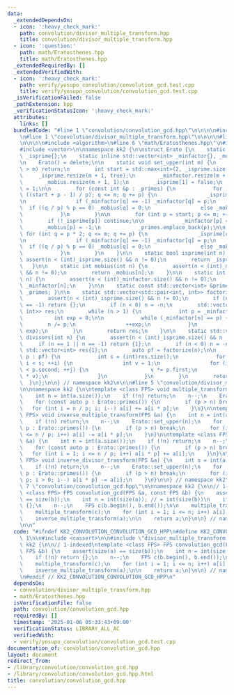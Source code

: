 ```yaml
---
data:
  _extendedDependsOn:
  - icon: ':heavy_check_mark:'
    path: convolution/divisor_multiple_transform.hpp
    title: convolution/divisor_multiple_transform.hpp
  - icon: ':question:'
    path: math/Eratosthenes.hpp
    title: math/Eratosthenes.hpp
  _extendedRequiredBy: []
  _extendedVerifiedWith:
  - icon: ':heavy_check_mark:'
    path: verify/yosupo_convolution/convolution_gcd.test.cpp
    title: verify/yosupo_convolution/convolution_gcd.test.cpp
  _isVerificationFailed: false
  _pathExtension: hpp
  _verificationStatusIcon: ':heavy_check_mark:'
  attributes:
    links: []
  bundledCode: "#line 1 \"convolution/convolution_gcd.hpp\"\n\n\n\n#include <cassert>\n\
    \n#line 1 \"convolution/divisor_multiple_transform.hpp\"\n\n\n\n#line 1 \"math/Eratosthenes.hpp\"\
    \n\n\n\n#include <algorithm>\n#line 6 \"math/Eratosthenes.hpp\"\n#include <utility>\n\
    #include <vector>\n\nnamespace kk2 {\n\nstruct Erato {\n    static inline std::vector<bool>\
    \ _isprime{};\n    static inline std::vector<int> _minfactor{}, _mobius{}, _primes{};\n\
    \n    Erato() = delete;\n\n    static void set_upper(int m) {\n        if ((int)_isprime.size()\
    \ > m) return;\n        int start = std::max<int>(2, _isprime.size());\n\n   \
    \     _isprime.resize(m + 1, true);\n        _minfactor.resize(m + 1, -1);\n \
    \       _mobius.resize(m + 1, 1);\n        _isprime[1] = false;\n        _minfactor[1]\
    \ = 1;\n\n        for (const int &p : _primes) {\n            for (int q = p *\
    \ ((start + p - 1) / p); q <= m; q += p) {\n                _isprime[q] = false;\n\
    \n                if (_minfactor[q] == -1) _minfactor[q] = p;\n              \
    \  if ((q / p) % p == 0) _mobius[q] = 0;\n                else _mobius[q] = -_mobius[q];\n\
    \            }\n        }\n\n        for (int p = start; p <= m; ++p) {\n    \
    \        if (!_isprime[p]) continue;\n\n            _minfactor[p] = p;\n     \
    \       _mobius[p] = -1;\n            _primes.emplace_back(p);\n\n           \
    \ for (int q = p * 2; q <= m; q += p) {\n                _isprime[q] = false;\n\
    \n                if (_minfactor[q] == -1) _minfactor[q] = p;\n              \
    \  if ((q / p) % p == 0) _mobius[q] = 0;\n                else _mobius[q] = -_mobius[q];\n\
    \            }\n        }\n    }\n\n    static bool isprime(int n) {\n       \
    \ assert(n < (int)_isprime.size() && n != 0);\n        return _isprime[n];\n \
    \   }\n\n    static int mobius(int n) {\n        assert(n < (int)_mobius.size()\
    \ && n != 0);\n        return _mobius[n];\n    }\n\n    static int minfactor(int\
    \ n) {\n        assert(n < (int)_minfactor.size() && n != 0);\n        return\
    \ _minfactor[n];\n    }\n\n    static const std::vector<int> &primes() { return\
    \ _primes; }\n\n    static std::vector<std::pair<int, int>> factorize(int n) {\n\
    \        assert(n < (int)_isprime.size() && n != 0);\n        if (n == 1 || n\
    \ == -1) return {};\n        if (n < 0) n = -n;\n        std::vector<std::pair<int,\
    \ int>> res;\n        while (n > 1) {\n            int p = _minfactor[n];\n  \
    \          int exp = 0;\n\n            while (_minfactor[n] == p) {\n        \
    \        n /= p;\n                ++exp;\n            }\n            res.emplace_back(p,\
    \ exp);\n        }\n        return res;\n    }\n\n    static std::vector<int>\
    \ divisors(int n) {\n        assert(n < (int)_isprime.size() && n != 0);\n   \
    \     if (n == 1 || n == -1) return {1};\n        if (n < 0) n = -n;\n       \
    \ std::vector<int> res{1};\n        auto pf = factorize(n);\n\n        for (auto\
    \ p : pf) {\n            int s = (int)res.size();\n            for (int i = 0;\
    \ i < s; ++i) {\n                int v = 1;\n                for (int j = 0; j\
    \ < p.second; ++j) {\n                    v *= p.first;\n                    res.push_back(res[i]\
    \ * v);\n                }\n            }\n        }\n        return res;\n  \
    \  }\n};\n\n} // namespace kk2\n\n\n#line 5 \"convolution/divisor_multiple_transform.hpp\"\
    \n\nnamespace kk2 {\n\ntemplate <class FPS> void multiple_transform(FPS &a) {\n\
    \    int n = int(a.size());\n    if (!n) return;\n    n--;\n    Erato::set_upper(n);\n\
    \    for (const auto p : Erato::primes()) {\n        if (p > n) break;\n     \
    \   for (int i = n / p; i; i--) a[i] += a[i * p];\n    }\n}\n\ntemplate <class\
    \ FPS> void inverse_multiple_transform(FPS &a) {\n    int n = int(a.size());\n\
    \    if (!n) return;\n    n--;\n    Erato::set_upper(n);\n    for (const auto\
    \ p : Erato::primes()) {\n        if (p > n) break;\n        for (int i = 1; i\
    \ <= n / p; i++) a[i] -= a[i * p];\n    }\n}\n\ntemplate <class FPS> void divisor_transform(FPS\
    \ &a) {\n    int n = int(a.size());\n    if (!n) return;\n    n--;\n    Erato::set_upper(n);\n\
    \    for (const auto p : Erato::primes()) {\n        if (p > n) break;\n     \
    \   for (int i = 1; i <= n / p; i++) a[i * p] += a[i];\n    }\n}\n\ntemplate <class\
    \ FPS> void inverse_divisor_transform(FPS &a) {\n    int n = int(a.size());\n\
    \    if (!n) return;\n    n--;\n    Erato::set_upper(n);\n    for (const auto\
    \ p : Erato::primes()) {\n        if (p > n) break;\n        for (int i = n /\
    \ p; i > 0; i--) a[i * p] -= a[i];\n    }\n}\n\n} // namespace kk2\n\n\n#line\
    \ 7 \"convolution/convolution_gcd.hpp\"\n\nnamespace kk2 {\n\n// 1-indexed\ntemplate\
    \ <class FPS> FPS convolution_gcd(FPS &a, const FPS &b) {\n    assert(size(a)\
    \ == size(b));\n    int n = int(size(a)); // = int(size(b))\n    if (!n) return\
    \ {};\n    n--;\n    FPS c(b.begin(), b.end());\n\n    multiple_transform(a);\n\
    \    multiple_transform(c);\n    for (int i = 1; i <= n; i++) a[i] *= c[i];\n\
    \    inverse_multiple_transform(a);\n\n    return a;\n}\n\n} // namespace kk2\n\
    \n\n"
  code: "#ifndef KK2_CONVOLUTION_CONVOLUTION_GCD_HPP\n#define KK2_CONVOLUTION_CONVOLUTION_GCD_HPP\
    \ 1\n\n#include <cassert>\n\n#include \"divisor_multiple_transform.hpp\"\n\nnamespace\
    \ kk2 {\n\n// 1-indexed\ntemplate <class FPS> FPS convolution_gcd(FPS &a, const\
    \ FPS &b) {\n    assert(size(a) == size(b));\n    int n = int(size(a)); // = int(size(b))\n\
    \    if (!n) return {};\n    n--;\n    FPS c(b.begin(), b.end());\n\n    multiple_transform(a);\n\
    \    multiple_transform(c);\n    for (int i = 1; i <= n; i++) a[i] *= c[i];\n\
    \    inverse_multiple_transform(a);\n\n    return a;\n}\n\n} // namespace kk2\n\
    \n#endif // KK2_CONVOLUTION_CONVOLUTION_GCD_HPP\n"
  dependsOn:
  - convolution/divisor_multiple_transform.hpp
  - math/Eratosthenes.hpp
  isVerificationFile: false
  path: convolution/convolution_gcd.hpp
  requiredBy: []
  timestamp: '2025-01-06 05:33:43+09:00'
  verificationStatus: LIBRARY_ALL_AC
  verifiedWith:
  - verify/yosupo_convolution/convolution_gcd.test.cpp
documentation_of: convolution/convolution_gcd.hpp
layout: document
redirect_from:
- /library/convolution/convolution_gcd.hpp
- /library/convolution/convolution_gcd.hpp.html
title: convolution/convolution_gcd.hpp
---
```


